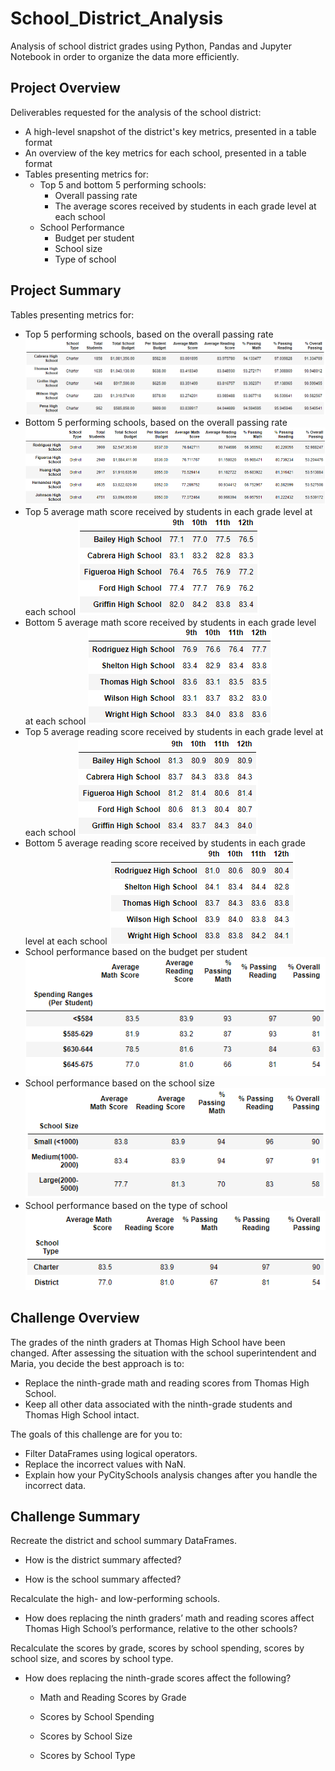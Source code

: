 # School_District_Analysis
Analysis of school district grades using Python, Pandas and Jupyter Notebook in order to organize the data more efficiently. 

## Project Overview
Deliverables requested for the analysis of the school district: 
- A high-level snapshot of the district's key metrics, presented in a table format
- An overview of the key metrics for each school, presented in a table format
- Tables presenting metrics for: 
  - Top 5 and bottom 5 performing schools:
    - Overall passing rate
    - The average scores received by students in each grade level at each school
  - School Performance
    - Budget per student
    - School size
    - Type of school

## Project Summary
Tables presenting metrics for: 
- Top 5 performing schools, based on the overall passing rate 
 ![Top 5 performing schools, based on the overall passing rate](https://github.com/ejlaflure/School_District_Analysis/blob/master/project_tables/Top%205%20performing%20schools%2C%20based%20on%20the%20overall%20passing%20rate.PNG)
- Bottom 5 performing schools, based on the overall passing rate 
 ![Bottom 5 performing schools, based on the overall passing rate](https://github.com/ejlaflure/School_District_Analysis/blob/master/project_tables/Bottom%205%20performing%20schools%2C%20based%20on%20the%20overall%20passing%20rate.PNG)
- Top 5 average math score received by students in each grade level at each school 
 ![The average math score received by students in each grade level at top schools](https://github.com/ejlaflure/School_District_Analysis/blob/master/project_tables/The%20average%20math%20score%20received%20by%20students%20in%20each%20grade%20level%20at%20top%20schools.PNG)
- Bottom 5 average math score received by students in each grade level at each school 
 ![The average math score received by students in each grade level at bottom schools](https://github.com/ejlaflure/School_District_Analysis/blob/master/project_tables/The%20average%20math%20score%20received%20by%20students%20in%20each%20grade%20level%20at%20bottom%20schools.PNG)
- Top 5 average reading score received by students in each grade level at each school 
 ![The average reading score received by students in each grade level at top schools](https://github.com/ejlaflure/School_District_Analysis/blob/master/project_tables/The%20average%20reading%20score%20received%20by%20students%20in%20each%20grade%20level%20at%20top%20schools.PNG)
- Bottom 5 average reading score received by students in each grade level at each school 
 ![The average reading score received by students in each grade level at bottom schools](https://github.com/ejlaflure/School_District_Analysis/blob/master/project_tables/The%20average%20reading%20score%20received%20by%20students%20in%20each%20grade%20level%20at%20bottom%20schools.PNG)
- School performance based on the budget per student 
 ![School performance based on the budget per student](https://github.com/ejlaflure/School_District_Analysis/blob/master/project_tables/School%20performance%20based%20on%20the%20budget%20per%20student.PNG)  
- School performance based on the school size 
 ![School performance based on the school size](https://github.com/ejlaflure/School_District_Analysis/blob/master/project_tables/School%20performance%20based%20on%20the%20school%20size.PNG)  
- School performance based on the type of school 
 ![School performance based on the type of school](https://github.com/ejlaflure/School_District_Analysis/blob/master/project_tables/School%20performance%20based%20on%20the%20type%20of%20school.PNG)  

## Challenge Overview
The grades of the ninth graders at Thomas High School have been changed. After assessing the situation with the school superintendent and Maria, you decide the best approach is to:
- Replace the ninth-grade math and reading scores from Thomas High School.
- Keep all other data associated with the ninth-grade students and Thomas High School intact.

The goals of this challenge are for you to:
- Filter DataFrames using logical operators.
- Replace the incorrect values with NaN.
- Explain how your PyCitySchools analysis changes after you handle the incorrect data.  

## Challenge Summary
Recreate the district and school summary DataFrames.
- How is the district summary affected?

- How is the school summary affected?

Recalculate the high- and low-performing schools.
- How does replacing the ninth graders’ math and reading scores affect Thomas High School’s performance, relative to the other schools?

Recalculate the scores by grade, scores by school spending, scores by school size, and scores by school type.
- How does replacing the ninth-grade scores affect the following?
  - Math and Reading Scores by Grade
  
  - Scores by School Spending
  
  - Scores by School Size
  
  - Scores by School Type
  
